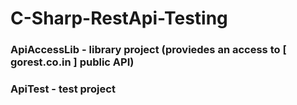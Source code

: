 # C-Sharp-RestApi-Testing

### ApiAccessLib - library project (proviedes an access to [ gorest.co.in ] public API)
### ApiTest - test project
